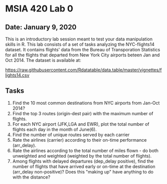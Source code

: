 # MSIA 420 Lab 0

## Date: January 9, 2020

This is an introductory lab session meant to test your data manipulation skills in R. This lab consists of a set of tasks analyzing the NYC-flights14 dataset. It contains flights' data from the Bureau of Transporation Statistics for all the flights that departed from New York City airports beteen Jan and Oct 2014. The dataset is available at:

https://raw.githubusercontent.com/Rdatatable/data.table/master/vignettes/flights14.csv 

## Tasks

1. Find the 10 most common destinations from NYC airports from Jan-Oct 2014?
2. Find the top 3 routes (origin-dest pair) with the maximum number of flights.
3. For each NYC airport (JFK,LGA and EWR), plot the total number of flights each day in the month of June(6).
4. Find the number of unique routes served by each carrier
5. Rate the airlines (carrier) according to their on-time performance (arr_delay).
6. Rate the airlines according to the total number of miles flown - do both unweighted and weighted (weighted by the total number of flights).
7. Among flights with delayed departures (dep_delay positive), find the number of flights that have arrived early or on-time at the destination (arr_delay non-positive)? Does this "making up" have anything to do with the distance?